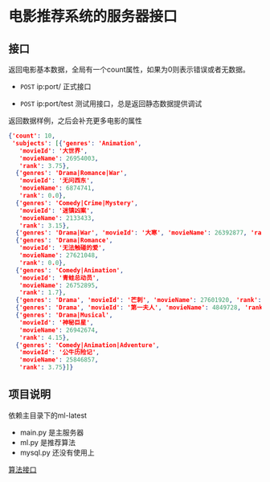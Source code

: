 # 电影推荐系统的服务器接口

## 接口

返回电影基本数据，全局有一个count属性，如果为0则表示错误或者无数据。

- `POST` ip:port/ 正式接口

- `POST` ip:port/test 测试用接口，总是返回静态数据提供调试

返回数据样例，之后会补充更多电影的属性

```json
{'count': 10,
 'subjects': [{'genres': 'Animation',
   'movieId': '大世界',
   'movieName': 26954003,
   'rank': 3.75},
  {'genres': 'Drama|Romance|War',
   'movieId': '无问西东',
   'movieName': 6874741,
   'rank': 0.0},
  {'genres': 'Comedy|Crime|Mystery',
   'movieId': '迷镇凶案',
   'movieName': 2133433,
   'rank': 3.15},
  {'genres': 'Drama|War', 'movieId': '大寒', 'movieName': 26392877, 'rank': 0.0},
  {'genres': 'Drama|Romance',
   'movieId': '无法触碰的爱',
   'movieName': 27621048,
   'rank': 0.0},
  {'genres': 'Comedy|Animation',
   'movieId': '青蛙总动员',
   'movieName': 26752895,
   'rank': 1.7},
  {'genres': 'Drama', 'movieId': '芒刺', 'movieName': 27601920, 'rank': 0.0},
  {'genres': 'Drama', 'movieId': '第一夫人', 'movieName': 4849728, 'rank': 3.3},
  {'genres': 'Drama|Musical',
   'movieId': '神秘巨星',
   'movieName': 26942674,
   'rank': 4.15},
  {'genres': 'Comedy|Animation|Adventure',
   'movieId': '公牛历险记',
   'movieName': 25846857,
   'rank': 3.75}]}
```

## 项目说明

依赖主目录下的ml-latest

* main.py 是主服务器
* ml.py 是推荐算法
* mysql.py 还没有使用上

[算法接口](ml_func.md)